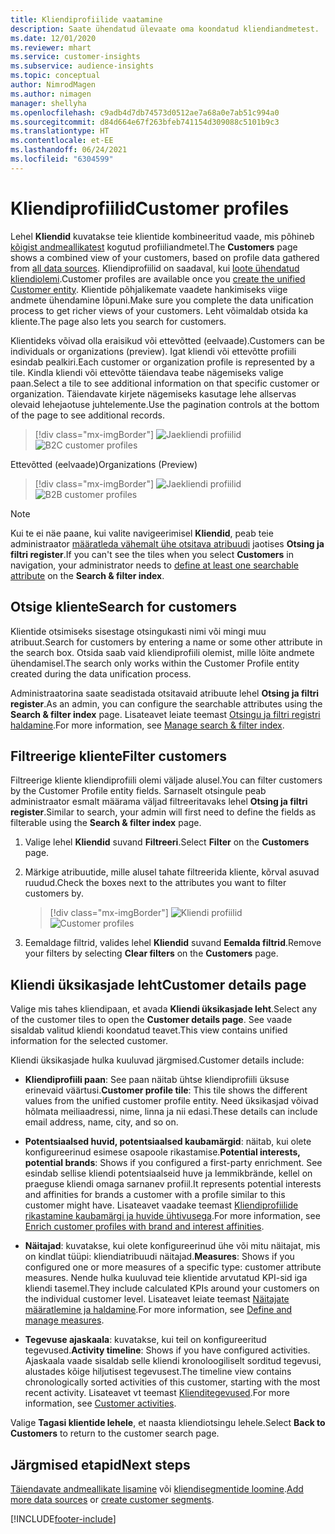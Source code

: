 ```yaml
---
title: Kliendiprofiilide vaatamine
description: Saate ühendatud ülevaate oma koondatud kliendiandmetest.
ms.date: 12/01/2020
ms.reviewer: mhart
ms.service: customer-insights
ms.subservice: audience-insights
ms.topic: conceptual
author: NimrodMagen
ms.author: nimagen
manager: shellyha
ms.openlocfilehash: c9adb4d7db74573d0512ae7a68a0e7ab51c994a0
ms.sourcegitcommit: d84d664e67f263bfeb741154d309088c5101b9c3
ms.translationtype: HT
ms.contentlocale: et-EE
ms.lasthandoff: 06/24/2021
ms.locfileid: "6304599"
---
```

# <a name="customer-profiles"></a><span data-ttu-id="1cc9c-103">Kliendiprofiilid</span><span class="sxs-lookup"><span data-stu-id="1cc9c-103">Customer profiles</span></span>

<span data-ttu-id="1cc9c-104">Lehel **Kliendid** kuvatakse teie klientide kombineeritud vaade, mis põhineb [kõigist andmeallikatest](data-sources.md) kogutud profiiliandmetel.</span><span class="sxs-lookup"><span data-stu-id="1cc9c-104">The **Customers** page shows a combined view of your customers, based on profile data gathered from [all data sources](data-sources.md).</span></span> <span data-ttu-id="1cc9c-105">Kliendiprofiilid on saadaval, kui [loote ühendatud kliendiolemi](data-unification.md).</span><span class="sxs-lookup"><span data-stu-id="1cc9c-105">Customer profiles are available once you [create the unified Customer entity](data-unification.md).</span></span> <span data-ttu-id="1cc9c-106">Klientide põhjalikemate vaadete hankimiseks viige andmete ühendamine lõpuni.</span><span class="sxs-lookup"><span data-stu-id="1cc9c-106">Make sure you complete the data unification process to get richer views of your customers.</span></span> <span data-ttu-id="1cc9c-107">Leht võimaldab otsida ka kliente.</span><span class="sxs-lookup"><span data-stu-id="1cc9c-107">The page also lets you search for customers.</span></span>

<span data-ttu-id="1cc9c-108">Klientideks võivad olla eraisikud või ettevõtted (eelvaade).</span><span class="sxs-lookup"><span data-stu-id="1cc9c-108">Customers can be individuals or organizations (preview).</span></span> <span data-ttu-id="1cc9c-109">Igat kliendi või ettevõtte profiili esindab pealkiri.</span><span class="sxs-lookup"><span data-stu-id="1cc9c-109">Each customer or organization profile is represented by a tile.</span></span> <span data-ttu-id="1cc9c-110">Kindla kliendi või ettevõtte täiendava teabe nägemiseks valige paan.</span><span class="sxs-lookup"><span data-stu-id="1cc9c-110">Select a tile to see additional information on that specific customer or organization.</span></span> <span data-ttu-id="1cc9c-111">Täiendavate kirjete nägemiseks kasutage lehe allservas olevaid lehejaotuse juhtelemente.</span><span class="sxs-lookup"><span data-stu-id="1cc9c-111">Use the pagination controls at the bottom of the page to see additional records.</span></span>

> [!div class="mx-imgBorder"] 
> <span data-ttu-id="1cc9c-112">![Jaekliendi profiilid](media/profiles-customers.png "Jaekliendi profiilid")</span><span class="sxs-lookup"><span data-stu-id="1cc9c-112">![B2C customer profiles](media/profiles-customers.png "B2C customer profiles")</span></span>

<span data-ttu-id="1cc9c-113">Ettevõtted (eelvaade)</span><span class="sxs-lookup"><span data-stu-id="1cc9c-113">Organizations (Preview)</span></span>
> [!div class="mx-imgBorder"] 
> <span data-ttu-id="1cc9c-114">![Jaekliendi profiilid](media/profile-customers-b2b.png "B2B kliendi profiilid")</span><span class="sxs-lookup"><span data-stu-id="1cc9c-114">![B2B customer profiles](media/profile-customers-b2b.png "B2B customer profiles")</span></span>

> [!NOTE]
> <span data-ttu-id="1cc9c-115">Kui te ei näe paane, kui valite navigeerimisel **Kliendid**, peab teie administraator [määratleda vähemalt ühe otsitava atribuudi](search-filter-index.md) jaotises **Otsing ja filtri register**.</span><span class="sxs-lookup"><span data-stu-id="1cc9c-115">If you can't see the tiles when you select **Customers** in navigation, your administrator needs to [define at least one searchable attribute](search-filter-index.md) on the **Search & filter index**.</span></span>

## <a name="search-for-customers"></a><span data-ttu-id="1cc9c-116">Otsige kliente</span><span class="sxs-lookup"><span data-stu-id="1cc9c-116">Search for customers</span></span>

<span data-ttu-id="1cc9c-117">Klientide otsimiseks sisestage otsingukasti nimi või mingi muu atribuut.</span><span class="sxs-lookup"><span data-stu-id="1cc9c-117">Search for customers by entering a name or some other attribute in the search box.</span></span> <span data-ttu-id="1cc9c-118">Otsida saab vaid kliendiprofiili olemist, mille lõite andmete ühendamisel.</span><span class="sxs-lookup"><span data-stu-id="1cc9c-118">The search only works within the Customer Profile entity created during the data unification process.</span></span>

<span data-ttu-id="1cc9c-119">Administraatorina saate seadistada otsitavaid atribuute lehel **Otsing ja filtri register**.</span><span class="sxs-lookup"><span data-stu-id="1cc9c-119">As an admin, you can configure the searchable attributes using the **Search & filter index** page.</span></span> <span data-ttu-id="1cc9c-120">Lisateavet leiate teemast [Otsingu ja filtri registri haldamine](search-filter-index.md).</span><span class="sxs-lookup"><span data-stu-id="1cc9c-120">For more information, see [Manage search & filter index](search-filter-index.md).</span></span>

## <a name="filter-customers"></a><span data-ttu-id="1cc9c-121">Filtreerige kliente</span><span class="sxs-lookup"><span data-stu-id="1cc9c-121">Filter customers</span></span>

<span data-ttu-id="1cc9c-122">Filtreerige kliente kliendiprofiili olemi väljade alusel.</span><span class="sxs-lookup"><span data-stu-id="1cc9c-122">You can filter customers by the Customer Profile entity fields.</span></span> <span data-ttu-id="1cc9c-123">Sarnaselt otsingule peab administraator esmalt määrama väljad filtreeritavaks lehel **Otsing ja filtri register**.</span><span class="sxs-lookup"><span data-stu-id="1cc9c-123">Similar to search, your admin will first need to define the fields as filterable using the **Search & filter index** page.</span></span>

1. <span data-ttu-id="1cc9c-124">Valige lehel **Kliendid** suvand **Filtreeri**.</span><span class="sxs-lookup"><span data-stu-id="1cc9c-124">Select **Filter** on the **Customers** page.</span></span>

2. <span data-ttu-id="1cc9c-125">Märkige atribuutide, mille alusel tahate filtreerida kliente, kõrval asuvad ruudud.</span><span class="sxs-lookup"><span data-stu-id="1cc9c-125">Check the boxes next to the attributes you want to filter customers by.</span></span>

   > [!div class="mx-imgBorder"] 
   > <span data-ttu-id="1cc9c-126">![Kliendi profiilid](media/profiles-customers3.png "Kliendi profiilid")</span><span class="sxs-lookup"><span data-stu-id="1cc9c-126">![Customer profiles](media/profiles-customers3.png "Customer profiles")</span></span>

3. <span data-ttu-id="1cc9c-127">Eemaldage filtrid, valides lehel **Kliendid** suvand **Eemalda filtrid**.</span><span class="sxs-lookup"><span data-stu-id="1cc9c-127">Remove your filters by selecting **Clear filters** on the **Customers** page.</span></span>

##  <a name="customer-details-page"></a><span data-ttu-id="1cc9c-128">Kliendi üksikasjade leht</span><span class="sxs-lookup"><span data-stu-id="1cc9c-128">Customer details page</span></span>

<span data-ttu-id="1cc9c-129">Valige mis tahes kliendipaan, et avada **Kliendi üksikasjade leht**.</span><span class="sxs-lookup"><span data-stu-id="1cc9c-129">Select any of the customer tiles to open the **Customer details page**.</span></span> <span data-ttu-id="1cc9c-130">See vaade sisaldab valitud kliendi koondatud teavet.</span><span class="sxs-lookup"><span data-stu-id="1cc9c-130">This view contains unified information for the selected customer.</span></span>

<span data-ttu-id="1cc9c-131">Kliendi üksikasjade hulka kuuluvad järgmised.</span><span class="sxs-lookup"><span data-stu-id="1cc9c-131">Customer details include:</span></span>

-   <span data-ttu-id="1cc9c-132">**Kliendiprofiili paan**: See paan näitab ühtse kliendiprofiili üksuse erinevaid väärtusi.</span><span class="sxs-lookup"><span data-stu-id="1cc9c-132">**Customer profile tile**: This tile shows the different values from the unified customer profile entity.</span></span> <span data-ttu-id="1cc9c-133">Need üksikasjad võivad hõlmata meiliaadressi, nime, linna ja nii edasi.</span><span class="sxs-lookup"><span data-stu-id="1cc9c-133">These details can include email address, name, city, and so on.</span></span> 

-   <span data-ttu-id="1cc9c-134">**Potentsiaalsed huvid, potentsiaalsed kaubamärgid**: näitab, kui olete konfigureerinud esimese osapoole rikastamise.</span><span class="sxs-lookup"><span data-stu-id="1cc9c-134">**Potential interests, potential brands**: Shows if you configured a first-party enrichment.</span></span> <span data-ttu-id="1cc9c-135">See esindab sellise kliendi potentsiaalseid huve ja lemmikbrände, kellel on praeguse kliendi omaga sarnanev profiil.</span><span class="sxs-lookup"><span data-stu-id="1cc9c-135">It represents potential interests and affinities for brands a customer with a profile similar to this customer might have.</span></span> <span data-ttu-id="1cc9c-136">Lisateavet vaadake teemast [Kliendiprofiilide rikastamine kaubamärgi ja huvide ühtivusega](enrichment-microsoft.md).</span><span class="sxs-lookup"><span data-stu-id="1cc9c-136">For more information, see [Enrich customer profiles with brand and interest affinities](enrichment-microsoft.md).</span></span>

-   <span data-ttu-id="1cc9c-137">**Näitajad**: kuvatakse, kui olete konfigureerinud ühe või mitu näitajat, mis on kindlat tüüpi: kliendiatribuudi näitajad.</span><span class="sxs-lookup"><span data-stu-id="1cc9c-137">**Measures**: Shows if you configured one or more measures of a specific type: customer attribute measures.</span></span> <span data-ttu-id="1cc9c-138">Nende hulka kuuluvad teie klientide arvutatud KPI-sid iga kliendi tasemel.</span><span class="sxs-lookup"><span data-stu-id="1cc9c-138">They include calculated KPIs around your customers on the individual customer level.</span></span> <span data-ttu-id="1cc9c-139">Lisateavet leiate teemast [Näitajate määratlemine ja haldamine](measures.md).</span><span class="sxs-lookup"><span data-stu-id="1cc9c-139">For more information, see [Define and manage measures](measures.md).</span></span>

-   <span data-ttu-id="1cc9c-140">**Tegevuse ajaskaala**: kuvatakse, kui teil on konfigureeritud tegevused.</span><span class="sxs-lookup"><span data-stu-id="1cc9c-140">**Activity timeline**: Shows if you have configured activities.</span></span> <span data-ttu-id="1cc9c-141">Ajaskaala vaade sisaldab selle kliendi kronoloogiliselt sorditud tegevusi, alustades kõige hiljutisest tegevusest.</span><span class="sxs-lookup"><span data-stu-id="1cc9c-141">The timeline view contains chronologically sorted activities of this customer, starting with the most recent activity.</span></span> <span data-ttu-id="1cc9c-142">Lisateavet vt teemast [Klienditegevused](activities.md).</span><span class="sxs-lookup"><span data-stu-id="1cc9c-142">For more information, see [Customer activities](activities.md).</span></span>

<span data-ttu-id="1cc9c-143">Valige **Tagasi klientide lehele**, et naasta kliendiotsingu lehele.</span><span class="sxs-lookup"><span data-stu-id="1cc9c-143">Select **Back to Customers** to return to the customer search page.</span></span>

## <a name="next-steps"></a><span data-ttu-id="1cc9c-144">Järgmised etapid</span><span class="sxs-lookup"><span data-stu-id="1cc9c-144">Next steps</span></span>

<span data-ttu-id="1cc9c-145">[Täiendavate andmeallikate lisamine](data-sources.md) või [kliendisegmentide loomine](segments.md).</span><span class="sxs-lookup"><span data-stu-id="1cc9c-145">[Add more data sources](data-sources.md) or [create customer segments](segments.md).</span></span>


[!INCLUDE[footer-include](../includes/footer-banner.md)]
